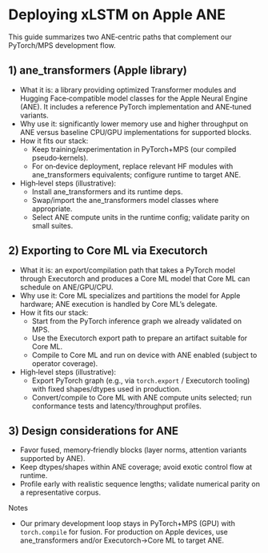 # Deploying xLSTM on Apple ANE

This guide summarizes two ANE‑centric paths that complement our PyTorch/MPS development flow.

## 1) ane_transformers (Apple library)
- What it is: a library providing optimized Transformer modules and Hugging Face‑compatible model classes for the Apple Neural Engine (ANE). It includes a reference PyTorch implementation and ANE‑tuned variants.
- Why use it: significantly lower memory use and higher throughput on ANE versus baseline CPU/GPU implementations for supported blocks.
- How it fits our stack:
  - Keep training/experimentation in PyTorch+MPS (our compiled pseudo‑kernels).
  - For on‑device deployment, replace relevant HF modules with ane_transformers equivalents; configure runtime to target ANE.
- High‑level steps (illustrative):
  - Install ane_transformers and its runtime deps.
  - Swap/import the ane_transformers model classes where appropriate.
  - Select ANE compute units in the runtime config; validate parity on small suites.

## 2) Exporting to Core ML via Executorch
- What it is: an export/compilation path that takes a PyTorch model through Executorch and produces a Core ML model that Core ML can schedule on ANE/GPU/CPU.
- Why use it: Core ML specializes and partitions the model for Apple hardware; ANE execution is handled by Core ML’s delegate.
- How it fits our stack:
  - Start from the PyTorch inference graph we already validated on MPS.
  - Use the Executorch export path to prepare an artifact suitable for Core ML.
  - Compile to Core ML and run on device with ANE enabled (subject to operator coverage).
- High‑level steps (illustrative):
  - Export PyTorch graph (e.g., via `torch.export` / Executorch tooling) with fixed shapes/dtypes used in production.
  - Convert/compile to Core ML with ANE compute units selected; run conformance tests and latency/throughput profiles.

## 3) Design considerations for ANE
- Favor fused, memory‑friendly blocks (layer norms, attention variants supported by ANE).
- Keep dtypes/shapes within ANE coverage; avoid exotic control flow at runtime.
- Profile early with realistic sequence lengths; validate numerical parity on a representative corpus.

Notes
- Our primary development loop stays in PyTorch+MPS (GPU) with `torch.compile` for fusion. For production on Apple devices, use ane_transformers and/or Executorch→Core ML to target ANE.

